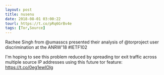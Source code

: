 ```yaml
---
layout: post
title: nusenu
date: 2018-08-01 03:00:22
tourl: https://t.co/pRq6GrBv4e
tags: [Tor,Source]
---
```

Rachee Singh from @umasscs presented their analysis of @torproject user discrimination at the ANRW'18 #IETF102

I'm hoping to see this problem reduced by spreading tor exit traffic across multiple source IP addresses using this future tor feature:
https://t.co/0eg1ewIOlg